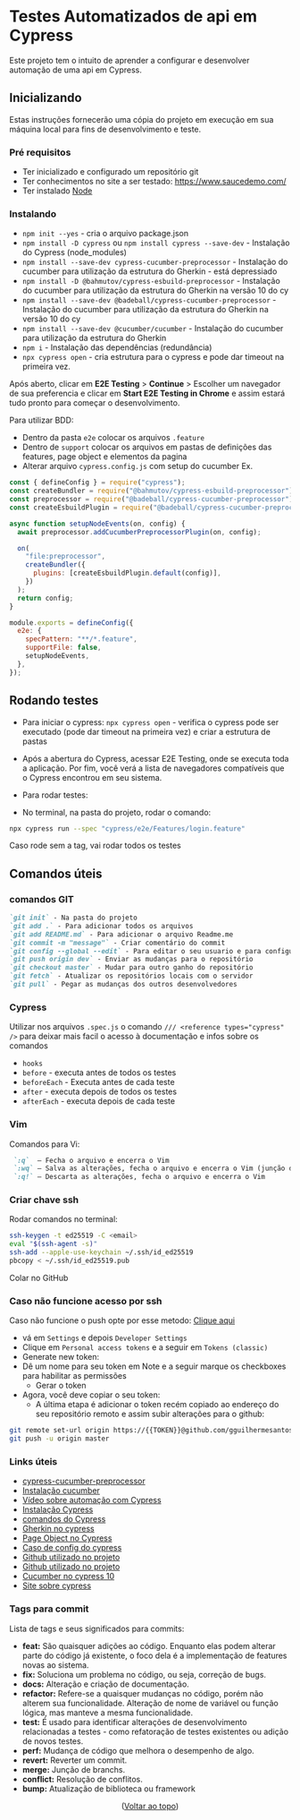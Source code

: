 <a name="readme-top"></a>
# Testes Automatizados de api em Cypress

Este projeto tem o intuito de aprender a configurar e desenvolver automação de uma api em Cypress.

## Inicializando

Estas instruções fornecerão uma cópia do projeto em execução em sua máquina local para fins de desenvolvimento e teste.

### Pré requisitos

* Ter inicializado e configurado um repositório git
* Ter conhecimentos no site a ser testado: https://www.saucedemo.com/
* Ter instalado [Node](https://nodejs.org/en/download/)

### Instalando

* `npm init --yes` - cria o arquivo package.json 
* `npm install -D cypress` ou `npm install cypress --save-dev` - Instalação do Cypress (node_modules)
* `npm install --save-dev cypress-cucumber-preprocessor` - Instalação do cucumber para utilização da estrutura do Gherkin - está depressiado
* `npm install -D @bahmutov/cypress-esbuild-preprocessor` - Instalação do cucumber para utilização da estrutura do Gherkin na versão 10 do cy
* `npm install --save-dev @badeball/cypress-cucumber-preprocessor` - Instalação do cucumber para utilização da estrutura do Gherkin na versão 10 do cy
* `npm install --save-dev @cucumber/cucumber` - Instalação do cucumber para utilização da estrutura do Gherkin
* `npm i` - Instalação das dependências (redundância) 
* `npx cypress open` - cria estrutura para o cypress e pode dar timeout na primeira vez.

Após aberto, clicar em **E2E Testing** > **Continue** > Escolher um navegador de sua preferencia e clicar em **Start E2E Testing in Chrome** e assim estará tudo pronto para começar o desenvolvimento.

Para utilizar BDD:

* Dentro da pasta `e2e` colocar os arquivos `.feature`
* Dentro de `support` colocar os arquivos em pastas de definições das features, page object e elementos da pagina 
* Alterar arquivo `cypress.config.js` com setup do cucumber
Ex.
```js
const { defineConfig } = require("cypress");
const createBundler = require("@bahmutov/cypress-esbuild-preprocessor");
const preprocessor = require("@badeball/cypress-cucumber-preprocessor");
const createEsbuildPlugin = require("@badeball/cypress-cucumber-preprocessor/esbuild");

async function setupNodeEvents(on, config) {
  await preprocessor.addCucumberPreprocessorPlugin(on, config);

  on(
    "file:preprocessor",
    createBundler({
      plugins: [createEsbuildPlugin.default(config)],
    })
  );
  return config;
}

module.exports = defineConfig({
  e2e: {
    specPattern: "**/*.feature",
    supportFile: false,
    setupNodeEvents,
  },
});
```

## Rodando testes

* Para iniciar o cypress:
`npx cypress open` - verifica o cypress pode ser executado (pode dar timeout na primeira vez) e criar a estrutura de pastas

* Após a abertura do Cypress, acessar E2E Testing, onde se executa toda a aplicação. Por fim, você verá a lista de navegadores compatíveis que o Cypress encontrou em seu sistema.

* Para rodar testes:
* No terminal, na pasta do projeto, rodar o comando:
```sh
npx cypress run --spec "cypress/e2e/Features/login.feature"
```
Caso rode sem a tag, vai rodar todos os testes

## Comandos úteis

### comandos GIT

```markdown
`git init` - Na pasta do projeto
`git add .` - Para adicionar todos os arquivos
`git add README.md` - Para adicionar o arquivo Readme.me
`git commit -m "message"` - Criar comentário do commit
`git config --global --edit` - Para editar o seu usuario e para configurar o repositório
`git push origin dev` - Enviar as mudanças para o repositório
`git checkout master` - Mudar para outro ganho do repositório
`git fetch` - Atualizar os repositórios locais com o servidor
`git pull` - Pegar as mudanças dos outros desenvolvedores
```

### Cypress

Utilizar nos arquivos `.spec.js` o comando `/// <reference types="cypress" />` para deixar mais facil o acesso à documentação e infos sobre os comandos
* `hooks`
* `before` - executa antes de todos os testes
* `beforeEach` - Executa antes de cada teste
* `after` - executa depois de todos os testes
* `afterEach` - executa depois de cada teste

### Vim
Comandos para Vi:
```markdown
 `:q`  – Fecha o arquivo e encerra o Vim
 `:wq` – Salva as alterações, fecha o arquivo e encerra o Vim (junção dos comandos :w, que salva o arquivo, e :q para sair)
 `:q!` – Descarta as alterações, fecha o arquivo e encerra o Vim
```

### Criar chave ssh

Rodar comandos no terminal:
```sh
ssh-keygen -t ed25519 -C <email>
eval "$(ssh-agent -s)"
ssh-add --apple-use-keychain ~/.ssh/id_ed25519
pbcopy < ~/.ssh/id_ed25519.pub
```
Colar no GitHub

### Caso não funcione acesso por ssh

Caso não funcione o push opte por esse metodo: [Clique aqui](https://www.doaction.com.br/en/blog/como-corrigir-o-erro-support-for-password-authentication-was-removed-please-use-a-personal-access-token-instead)

* vá em `Settings` e depois `Developer Settings`
* Clique em `Personal access tokens` e a seguir em `Tokens (classic)`
* Generate new token:
* Dê um nome para seu token em Note e a seguir marque os checkboxes para habilitar as permissões
  - Gerar o token
* Agora, você deve copiar o seu token:
  - A última etapa é adicionar o token recém copiado ao endereço do seu repositório remoto e assim subir alterações para o github:
```sh
git remote set-url origin https://{{TOKEN}}@github.com/gguilhermesantos/Testes_Automatizados_Cypress
git push -u origin master
```

### Links úteis
* [cypress-cucumber-preprocessor](https://github.com/badeball/cypress-cucumber-preprocessor)
* [Instalação cucumber](https://cucumber.io/docs/installation/javascript/)
* [Vídeo sobre automação com Cypress](https://lnkd.in/dA6yqm5M)
* [Instalação Cypress](https://docs.cypress.io/guides/getting-started/installing-cypress)
* [comandos do Cypress](https://docs.cypress.io/api/commands/get)
* [Gherkin no cypress](https://dev.to/leading-edje/using-gherkin-with-your-cypress-tests-4p20)
* [Page Object no Cypress](https://dev.to/leading-edje/using-page-objects-in-cypress-co9)
* [Caso de config do cypress](https://dev.to/kailashpathak7/how-to-integrate-bdd-cucumber-in-cypress-10-50ef)
* [Github utilizado no projeto](https://github.com/bahmutov/cypress-esbuild-preprocessor)
* [Github utilizado no projeto](https://github.com/badeball/cypress-cucumber-preprocessor)
* [Cucumber no cypress 10](https://dev.to/kailashpathak7/how-to-integrate-bdd-cucumber-in-cypress-10-50ef)
* [Site sobre cypress](https://talkingabouttesting.com/)

### Tags para commit
Lista de tags e seus significados para commits:

* **feat:** São quaisquer adições ao código. Enquanto elas podem alterar parte do código já existente, o foco dela é a implementação de features novas ao sistema.
* **fix:** Soluciona um problema no código, ou seja, correção de bugs.
* **docs:** Alteração e criação de documentação.
* **refactor:** Refere-se a quaisquer mudanças no código, porém não alterem sua funcionalidade. Alteração de nome de variável ou função lógica, mas manteve a mesma funcionalidade.
* **test:** É usado para identificar alterações de desenvolvimento relacionadas a testes - como refatoração de testes existentes ou adição de novos testes.
* **perf:** Mudança de código que melhora o desempenho de algo.
* **revert:** Reverter um commit.
* **merge:** Junção de branchs.
* **conflict:** Resolução de conflitos.
* **bump:** Atualização de biblioteca ou framework

<p align="center">(<a href="#readme-top">Voltar ao topo</a>)</p>
